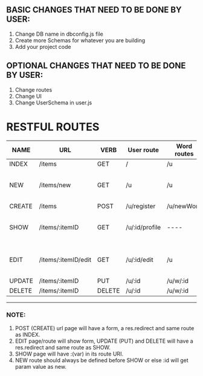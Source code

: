 ## BASIC CHANGES THAT NEED TO BE DONE BY USER:

1. Change DB name in dbconfig.js file
2. Create more Schemas for whatever you are building
3. Add your project code

## OPTIONAL CHANGES THAT NEED TO BE DONE BY USER:
1. Change routes
2. Change UI
3. Change UserSchema in user.js

# RESTFUL ROUTES
NAME   |   URL                 |  VERB   | User route	    | 	Word routes	|	Description
-------|-----------------------|---------|----------------|---------------|-----------------------
INDEX  |   /items              |  GET    | 	    /	        |	    /u		    |	Show all items
NEW    |   /items/new          |  GET    | 	   /u	        |	    /u		    |	Display the form page(OPTIONAL) where new items can be made 
CREATE |   /items              |  POST   | /u/register	  |	/u/newWord	  |	Add new item
SHOW   |   /items/:itemID      |  GET    | /u/:id/profile |	    ----	    |	Show info about one item (seperate page for each)
EDIT   |   /items/:itemID/edit |  GET    | /u/:id/edit	  |	    /u		    |	Display the form page(OPTIONAL) where items can be editted
UPDATE |   /items/:itemID      |  PUT    | 	  /u/:id	    |	  /u/w/:id	  |	Edit item   
DELETE |   /items/:itemID      |  DELETE | 	  /u/:id	    |	  /u/w/:id	  |	Delete item

--------------------------------------------------------------------
### NOTE:
1. POST (CREATE) url page will have a form, a res.redirect and same route as INDEX.
2. EDIT page/route will show form, UPDATE (PUT) and DELETE will have a res.redirect and same route as SHOW.  
3. SHOW page will have :(var) in its route URI.
4. NEW route should always be defined before SHOW or else :id will get param value as new.
